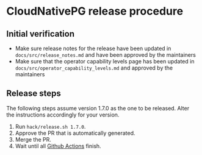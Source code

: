 # CloudNativePG release procedure

## Initial verification

- Make sure release notes for the release have been updated
  in `docs/src/release_notes.md` and have been approved by
  the maintainers
- Make sure that the operator capability levels page has been
  updated in `docs/src/operator_capability_levels.md` and approved
  by the maintainers

## Release steps

The following steps assume version 1.7.0 as the one to be released. Alter the
instructions accordingly for your version.

1. Run `hack/release.sh 1.7.0`.
2. Approve the PR that is automatically generated.
3. Merge the PR.
4. Wait until all [Github Actions](https://github.com/cloudnative-pg/cloudnative-pg/actions) finish.
